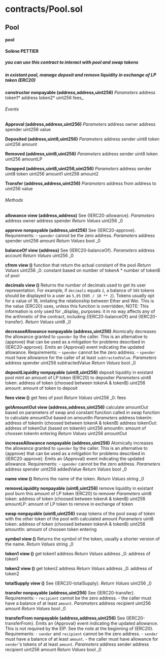 # contracts/Pool.sol

## Pool

#### pool

#### Solène PETTIER

##### you can use this contract to interact with pool and swap tokens

##### in existant pool, manage deposit and remove liquidity in exchange of LP token (ERC20)

**constructor nonpayable (address,address,uint256)**
_Parameters_
address token1*
address token2*
uint256 fees\_

###### Events

**Approval (address,address,uint256)**
_Parameters_
address owner
address spender
uint256 value

**Deposited (address,uint8,uint256)**
_Parameters_
address sender
uint8 token
uint256 amount

**Removed (address,uint8,uint256)**
_Parameters_
address sender
uint8 token
uint256 amountLP

**Swapped (address,uint8,uint256,uint256)**
_Parameters_
address sender
uint8 token
uint256 amount1
uint256 amount2

**Transfer (address,address,uint256)**
_Parameters_
address from
address to
uint256 value

###### Methods

**allowance view (address,address)**
See {IERC20-allowance}.
_Parameters_
address owner
address spender
_Return Values_
uint256 \_0

**approve nonpayable (address,uint256)**
See {IERC20-approve}. Requirements: - `spender` cannot be the zero address.
_Parameters_
address spender
uint256 amount
_Return Values_
bool \_0

**balanceOf view (address)**
See {IERC20-balanceOf}.
_Parameters_
address account
_Return Values_
uint256 \_0

**cfmm view ()**
function that return the actual constant of the pool
_Return Values_
uint256 \_0: constant based on number of tokenA \* number of tokenB of pool

**decimals view ()**
Returns the number of decimals used to get its user representation. For example, if `decimals` equals `2`, a balance of `505` tokens should be displayed to a user as `5,05` (`505 / 10 ** 2`). Tokens usually opt for a value of 18, imitating the relationship between Ether and Wei. This is the value {ERC20} uses, unless this function is overridden; NOTE: This information is only used for \_display\_ purposes: it in no way affects any of the arithmetic of the contract, including {IERC20-balanceOf} and {IERC20-transfer}.
_Return Values_
uint8 \_0

**decreaseAllowance nonpayable (address,uint256)**
Atomically decreases the allowance granted to `spender` by the caller. This is an alternative to {approve} that can be used as a mitigation for problems described in {IERC20-approve}. Emits an {Approval} event indicating the updated allowance. Requirements: - `spender` cannot be the zero address. - `spender` must have allowance for the caller of at least `subtractedValue`.
_Parameters_
address spender
uint256 subtractedValue
_Return Values_
bool \_0

**depositLiquidity nonpayable (uint8,uint256)**
deposit liquidity in existant pool
mint an amount of LP token (ERC20) to depositer
_Parameters_
uint8 token: address of token (choosed between tokenA & tokenB)
uint256 amount: amount of token to deposit

**fees view ()**
get fees of pool
_Return Values_
uint256 \_0: fees

**getAmountOut view (address,address,uint256)**
calculate amountOut based on parameters of swap and constant
function called in swap function to calculate amountOut based on amountIn
_Parameters_
address tokenIn: address of tokenIn (choosed between tokenA & tokenB)
address tokenOut: address of tokenOut (based on tokenIn)
uint256 amountIn: amount of choosen tokenIn entering
_Return Values_
uint256 amountOut

**increaseAllowance nonpayable (address,uint256)**
Atomically increases the allowance granted to `spender` by the caller. This is an alternative to {approve} that can be used as a mitigation for problems described in {IERC20-approve}. Emits an {Approval} event indicating the updated allowance. Requirements: - `spender` cannot be the zero address.
_Parameters_
address spender
uint256 addedValue
_Return Values_
bool \_0

**name view ()**
Returns the name of the token.
_Return Values_
string \_0

**removeLiquidity nonpayable (uint8,uint256)**
remove liquidity in existant pool
burn this amount of LP token (ERC20) to remover
_Parameters_
uint8 token: address of token (choosed between tokenA & tokenB)
uint256 amountLP: amount of LP token to remove in exchange of token

**swap nonpayable (uint8,uint256)**
swap tokens of the pool
swap of token with the other token of the pool with calculated amount
_Parameters_
uint8 token: address of token (choosed between tokenA & tokenB)
uint256 amountIn: amount of choosen token entering

**symbol view ()**
Returns the symbol of the token, usually a shorter version of the name.
_Return Values_
string \_0

**token1 view ()**
get token1 address
_Return Values_
address \_0: address of token1

**token2 view ()**
get token2 address
_Return Values_
address \_0: address of token2

**totalSupply view ()**
See {IERC20-totalSupply}.
_Return Values_
uint256 \_0

**transfer nonpayable (address,uint256)**
See {IERC20-transfer}. Requirements: - `recipient` cannot be the zero address. - the caller must have a balance of at least `amount`.
_Parameters_
address recipient
uint256 amount
_Return Values_
bool \_0

**transferFrom nonpayable (address,address,uint256)**
See {IERC20-transferFrom}. Emits an {Approval} event indicating the updated allowance. This is not required by the EIP. See the note at the beginning of {ERC20}. Requirements: - `sender` and `recipient` cannot be the zero address. - `sender` must have a balance of at least `amount`. - the caller must have allowance for `sender`'s tokens of at least `amount`.
_Parameters_
address sender
address recipient
uint256 amount
_Return Values_
bool \_0
